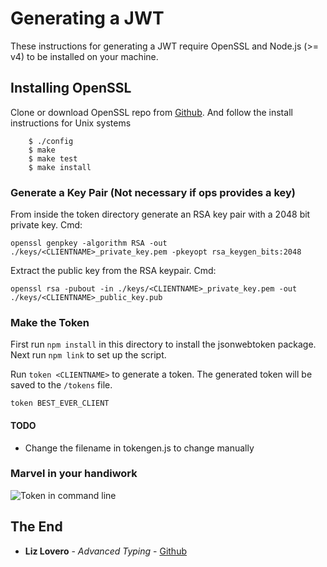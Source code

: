 # Generating a JWT

These instructions for generating a JWT require OpenSSL and Node.js (>= v4) to be installed on your machine.

## Installing OpenSSL

Clone or download OpenSSL repo from [Github](https://github.com/openssl/openssl). And follow the install instructions for Unix systems

```    
    $ ./config
    $ make
    $ make test
    $ make install
```

### Generate a Key Pair (Not necessary if ops provides a key)

From inside the token directory generate an RSA key pair with a 2048 bit private key.
Cmd:
```
openssl genpkey -algorithm RSA -out ./keys/<CLIENTNAME>_private_key.pem -pkeyopt rsa_keygen_bits:2048
```

Extract the public key from the RSA keypair.
Cmd:
```
openssl rsa -pubout -in ./keys/<CLIENTNAME>_private_key.pem -out ./keys/<CLIENTNAME>_public_key.pub
```

### Make the Token

First run `npm install` in this directory to install the jsonwebtoken package. Next run `npm link` to set up the script.

Run `token <CLIENTNAME>` to generate a token. The generated token will be saved to the `/tokens` file.
```
token BEST_EVER_CLIENT
```

#### TODO
+ Change the filename in tokengen.js to change manually


### Marvel in your handiwork

![Token in command line](https://raw.githubusercontent.com/lizlove/token-gen/master/token.png)


## The End

* **Liz Lovero** - *Advanced Typing* - [Github](https://github.com/lizlove)
